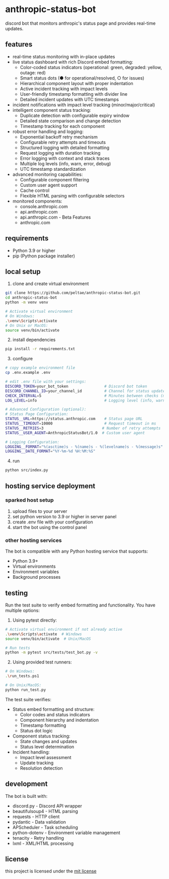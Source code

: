 # anthropic-status-bot

discord bot that monitors anthropic's status page and provides real-time updates.

## features

- real-time status monitoring with in-place updates
- live status dashboard with rich Discord embed formatting:
  - Color-coded status indicators (operational: green, degraded: yellow, outage: red)
  - Smart status dots (● for operational/resolved, ○ for issues)
  - Hierarchical component layout with proper indentation
  - Active incident tracking with impact levels
  - User-friendly timestamp formatting with divider line
  - Detailed incident updates with UTC timestamps
- incident notifications with impact level tracking (minor/major/critical)
- intelligent component status tracking:
  - Duplicate detection with configurable expiry window
  - Detailed state comparison and change detection
  - Timestamp tracking for each component
- robust error handling and logging:
  - Exponential backoff retry mechanism
  - Configurable retry attempts and timeouts
  - Structured logging with detailed formatting
  - Request logging with duration tracking
  - Error logging with context and stack traces
  - Multiple log levels (info, warn, error, debug)
  - UTC timestamp standardization
- advanced monitoring capabilities:
  - Configurable component filtering
  - Custom user agent support
  - Cache control
  - Flexible HTML parsing with configurable selectors
- monitored components:
  - console.anthropic.com
  - api.anthropic.com
  - api.anthropic.com - Beta Features
  - anthropic.com

## requirements

- Python 3.9 or higher
- pip (Python package installer)

## local setup

1. clone and create virtual environment
```bash
git clone https://github.com/peltae/anthropic-status-bot.git
cd anthropic-status-bot
python -m venv venv

# Activate virtual environment
# On Windows:
.\venv\Scripts\activate
# On Unix or MacOS:
source venv/bin/activate
```

2. install dependencies
```bash
pip install -r requirements.txt
```

3. configure
```bash
# copy example environment file
cp .env.example .env

# edit .env file with your settings:
DISCORD_TOKEN=your_bot_token                # Discord bot token
DISCORD_CHANNEL_ID=your_channel_id          # Channel for status updates
CHECK_INTERVAL=5                            # Minutes between checks (minimum: 1)
LOG_LEVEL=info                              # Logging level (info, warn, error, debug)

# Advanced Configuration (optional):
# Status Page Configuration:
STATUS__URL=https://status.anthropic.com    # Status page URL
STATUS__TIMEOUT=10000                       # Request timeout in ms
STATUS__RETRIES=3                          # Number of retry attempts
STATUS__USER_AGENT=AnthropicStatusBot/1.0  # Custom user agent

# Logging Configuration:
LOGGING__FORMAT="%(asctime)s - %(name)s - %(levelname)s - %(message)s"  # Log format
LOGGING__DATE_FORMAT="%Y-%m-%d %H:%M:%S"                               # Date format
```

4. run
```bash
python src/index.py
```

## hosting service deployment

### sparked host setup
1. upload files to your server
2. set python version to 3.9 or higher in server panel
3. create .env file with your configuration
4. start the bot using the control panel

### other hosting services
The bot is compatible with any Python hosting service that supports:
- Python 3.9+
- Virtual environments
- Environment variables
- Background processes

## testing

Run the test suite to verify embed formatting and functionality. You have multiple options:

1. Using pytest directly:
```bash
# Activate virtual environment if not already active
.\venv\Scripts\activate  # Windows
source venv/bin/activate  # Unix/MacOS

# Run tests
python -m pytest src/tests/test_bot.py -v
```

2. Using provided test runners:
```bash
# On Windows:
.\run_tests.ps1

# On Unix/MacOS:
python run_test.py
```

The test suite verifies:
- Status embed formatting and structure:
  - Color codes and status indicators
  - Component hierarchy and indentation
  - Timestamp formatting
  - Status dot logic
- Component status tracking:
  - State changes and updates
  - Status level determination
- Incident handling:
  - Impact level assessment
  - Update tracking
  - Resolution detection

## development

The bot is built with:
- discord.py - Discord API wrapper
- beautifulsoup4 - HTML parsing
- requests - HTTP client
- pydantic - Data validation
- APScheduler - Task scheduling
- python-dotenv - Environment variable management
- tenacity - Retry handling
- lxml - XML/HTML processing

## license

this project is licensed under the [mit license](LICENSE)